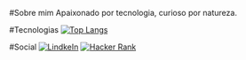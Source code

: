 #Sobre mim
Apaixonado por tecnologia, curioso por natureza.

#Tecnologias
[![Top Langs](https://github-readme-stats.vercel.app/api/top-langs/?username=gaiusfonseca)](https://github.com/anuraghazra/github-readme-stats)

#Social
[![LindkeIn](https://img.shields.io/badge/linkedin-%230077B5?style=for-the-badge)](https://www.linkedin.com/in/gaiusfonseca/)
[![Hacker Rank](https://img.shields.io/badge/hackerrank-%23303332?style=for-the-badge&logo=hackerrank)](https://www.hackerrank.com/profile/gaiusfonseca)

